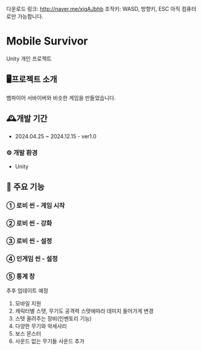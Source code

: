 다운로드 링크: <http://naver.me/xjgAJbhb>
조작키: WASD, 방향키, ESC
아직 컴퓨터로만 가능합니다.

# Mobile Survivor
Unity 개인 프로젝트


## 🖥프로젝트 소개
뱀파이어 서바이버와 비슷한 게임을 만들었습니다.


## 🕰개발 기간
- 2024.04.25 ~ 2024.12.15 - ver1.0


### ⚙ 개발 환경
- Unity


## 📌 주요 기능
### ① 로비 씬 - 게임 시작


### ② 로비 씬 - 강화


### ③ 로비 씬 - 설정


### ④ 인게임 씬 - 설정


### ⑤ 통계 창


추후 업데이트 예정
1. 모바일 지원
2. 캐릭터별 스텟, 무기도 공격력 스텟에따라 데미지 들어가게 변경
3. 스텟 올려주는 장비(인벤토리 기능)
4. 다양한 무기와 악세사리
6. 보스 몬스터
7. 사운드 없는 무기들 사운드 추가
